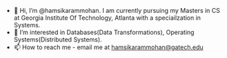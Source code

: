 - 👋 Hi, I’m @hamsikarammohan. I am currently pursuing my Masters in CS at Georgia Institute Of Technology, Atlanta with a speciailzation in Systems.
- 👀 I’m interested in Databases(Data Transformations), Operating Systems(Distributed Systems).
- 📫 How to reach me - email me at hamsikarammohan@gatech.edu

<!---
hamsikarammohan/hamsikarammohan is a ✨ special ✨ repository because its `README.md` (this file) appears on your GitHub profile.
You can click the Preview link to take a look at your changes.
--->
